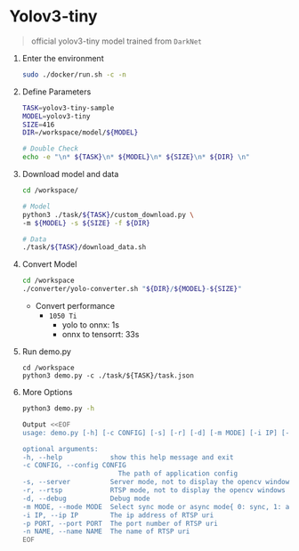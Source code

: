 # Yolov3-tiny
> official yolov3-tiny model trained from `DarkNet`

1. Enter the environment
    ```bash
    sudo ./docker/run.sh -c -n
    ```
2. Define Parameters
    ```bash
    TASK=yolov3-tiny-sample
    MODEL=yolov3-tiny
    SIZE=416
    DIR=/workspace/model/${MODEL}

    # Double Check
    echo -e "\n* ${TASK}\n* ${MODEL}\n* ${SIZE}\n* ${DIR} \n" 
    ```
2. Download model and data
    ```bash
    cd /workspace/

    # Model
    python3 ./task/${TASK}/custom_download.py \
    -m ${MODEL} -s ${SIZE} -f ${DIR}

    # Data
    ./task/${TASK}/download_data.sh
    ```
3. Convert Model
    ```bash
    cd /workspace
    ./converter/yolo-converter.sh "${DIR}/${MODEL}-${SIZE}"
    ```
    * Convert performance
      * `1050 Ti`
        * yolo to onnx: 1s
        * onnx to tensorrt: 33s
4. Run demo.py
    ```
    cd /workspace
    python3 demo.py -c ./task/${TASK}/task.json
    ```

5. More Options
    ```bash
    python3 demo.py -h

    Output <<EOF
    usage: demo.py [-h] [-c CONFIG] [-s] [-r] [-d] [-m MODE] [-i IP] [-p PORT] [-n NAME]
    
    optional arguments:
    -h, --help            show this help message and exit
    -c CONFIG, --config CONFIG
                            The path of application config
    -s, --server          Server mode, not to display the opencv windows
    -r, --rtsp            RTSP mode, not to display the opencv windows
    -d, --debug           Debug mode
    -m MODE, --mode MODE  Select sync mode or async mode{ 0: sync, 1: async }
    -i IP, --ip IP        The ip address of RTSP uri
    -p PORT, --port PORT  The port number of RTSP uri
    -n NAME, --name NAME  The name of RTSP uri
    EOF
    
    ```